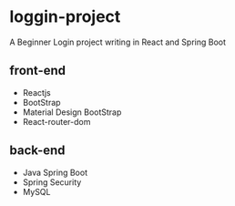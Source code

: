 # loggin-project
A Beginner Login project writing in React and Spring Boot

## front-end
- Reactjs
- BootStrap
- Material Design BootStrap
- React-router-dom

## back-end
- Java Spring Boot
- Spring Security
- MySQL
